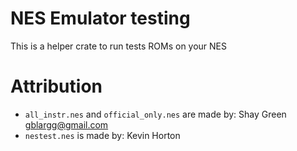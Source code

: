 # NES Emulator testing
This is a helper crate to run tests ROMs on your NES

# Attribution
* `all_instr.nes` and `official_only.nes` are made by: Shay Green <gblargg@gmail.com>
* `nestest.nes` is made by: Kevin Horton
